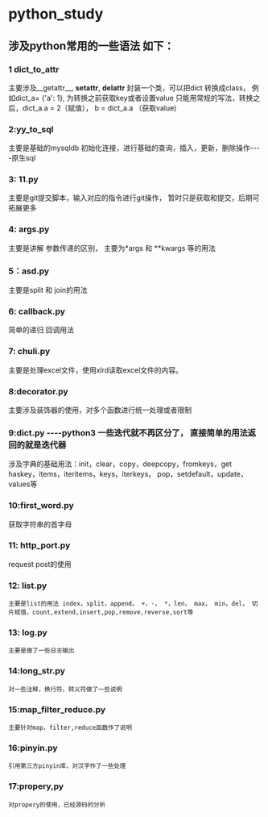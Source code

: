# python_study
## 涉及python常用的一些语法 如下：

### 1 dict_to_attr
  主要涉及__getattr__, __setattr__, __delattr__
  封装一个类，可以把dict 转换成class， 例如dict_a= {'a': 1}, 为转换之前获取key或者设置value 只能用常规的写法，转换之后，dict_a.a = 2（赋值）， b = dict_a.a （获取value)
### 2:yy_to_sql
  主要是基础的mysqldb 初始化连接，进行基础的查询，插入，更新，删除操作----原生sql
### 3: 11.py
  主要是git提交脚本，输入对应的指令进行git操作， 暂时只是获取和提交，后期可拓展更多
### 4: args.py
  主要是讲解 参数传递的区别， 主要为*args 和 **kwargs 等的用法
### 5：asd.py
  主要是split 和 join的用法
### 6: callback.py
  简单的递归 回调用法
### 7: chuli.py 
  主要是处理excel文件，使用xlrd读取excel文件的内容。 
### 8:decorator.py
  主要涉及装饰器的使用，对多个函数进行统一处理或者限制
### 9:dict.py ----python3 一些迭代就不再区分了， 直接简单的用法返回的就是迭代器
  涉及字典的基础用法：init，clear，copy，deepcopy，fromkeys，get haskey，items，iteritems，keys，iterkeys， pop，setdefault，update， values等
### 10:first_word.py
  获取字符串的首字母
### 11: http_port.py
  request   post的使用
### 12: list.py
    主要是list的用法 index，split，append， +，-， *，len， max， min，del， 切片赋值，count,extend,insert,pop,remove,reverse,sort等
### 13: log.py
    主要是做了一些日志输出
### 14:long_str.py
    对一些注释，换行符，转义符做了一些说明
### 15:map_filter_reduce.py
    主要针对map，filter,reduce函数作了说明
### 16:pinyin.py
    引用第三方pinyin库，对汉字作了一些处理
### 17:propery,py
    对propery的使用，已经源码的分析
